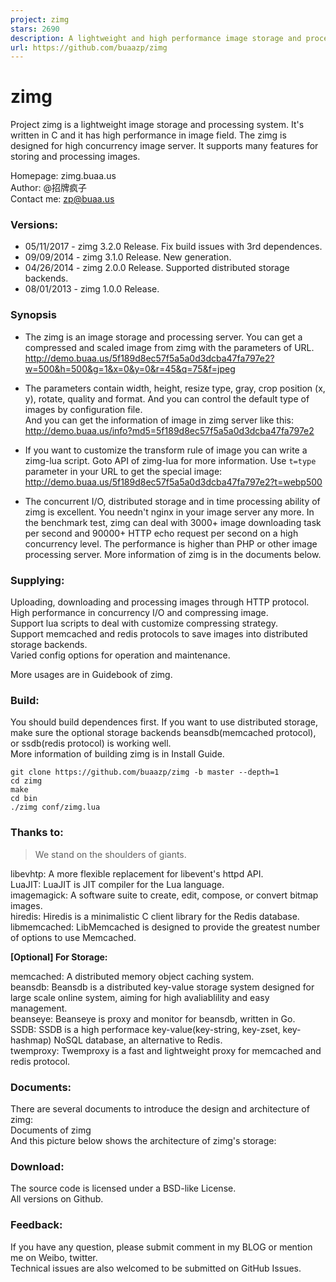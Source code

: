 ```yaml
---
project: zimg
stars: 2690
description: A lightweight and high performance image storage and processing system.
url: https://github.com/buaazp/zimg
---
```


zimg
====

Project zimg is a lightweight image storage and processing system. It's written in C and it has high performance in image field. The zimg is designed for high concurrency image server. It supports many features for storing and processing images.

Homepage: zimg.buaa.us  
Author: @招牌疯子  
Contact me: zp@buaa.us

### Versions:

-   05/11/2017 - zimg 3.2.0 Release. Fix build issues with 3rd dependences.
-   09/09/2014 - zimg 3.1.0 Release. New generation.
-   04/26/2014 - zimg 2.0.0 Release. Supported distributed storage backends.
-   08/01/2013 - zimg 1.0.0 Release.

### Synopsis

-   The zimg is an image storage and processing server. You can get a compressed and scaled image from zimg with the parameters of URL.  
    http://demo.buaa.us/5f189d8ec57f5a5a0d3dcba47fa797e2?w=500&h=500&g=1&x=0&y=0&r=45&q=75&f=jpeg
    
-   The parameters contain width, height, resize type, gray, crop position (x, y), rotate, quality and format. And you can control the default type of images by configuration file.  
    And you can get the information of image in zimg server like this:  
    http://demo.buaa.us/info?md5=5f189d8ec57f5a5a0d3dcba47fa797e2
    
-   If you want to customize the transform rule of image you can write a zimg-lua script. Goto API of zimg-lua for more information. Use `t=type` parameter in your URL to get the special image:  
    http://demo.buaa.us/5f189d8ec57f5a5a0d3dcba47fa797e2?t=webp500
    
-   The concurrent I/O, distributed storage and in time processing ability of zimg is excellent. You needn't nginx in your image server any more. In the benchmark test, zimg can deal with 3000+ image downloading task per second and 90000+ HTTP echo request per second on a high concurrency level. The performance is higher than PHP or other image processing server. More information of zimg is in the documents below.
    

### Supplying:

Uploading, downloading and processing images through HTTP protocol.  
High performance in concurrency I/O and compressing image.  
Support lua scripts to deal with customize compressing strategy.  
Support memcached and redis protocols to save images into distributed storage backends.  
Varied config options for operation and maintenance.

More usages are in Guidebook of zimg.

### Build:

You should build dependences first. If you want to use distributed storage, make sure the optional storage backends beansdb(memcached protocol), or ssdb(redis protocol) is working well.  
More information of building zimg is in Install Guide.

```
git clone https://github.com/buaazp/zimg -b master --depth=1
cd zimg   
make  
cd bin  
./zimg conf/zimg.lua
```

### Thanks to:

> We stand on the shoulders of giants.

libevhtp: A more flexible replacement for libevent's httpd API.  
LuaJIT: LuaJIT is JIT compiler for the Lua language.  
imagemagick: A software suite to create, edit, compose, or convert bitmap images.  
hiredis: Hiredis is a minimalistic C client library for the Redis database.  
libmemcached: LibMemcached is designed to provide the greatest number of options to use Memcached.

**\[Optional\] For Storage:**

memcached: A distributed memory object caching system.  
beansdb: Beansdb is a distributed key-value storage system designed for large scale online system, aiming for high avaliablility and easy management.  
beanseye: Beanseye is proxy and monitor for beansdb, written in Go.  
SSDB: SSDB is a high performace key-value(key-string, key-zset, key-hashmap) NoSQL database, an alternative to Redis.  
twemproxy: Twemproxy is a fast and lightweight proxy for memcached and redis protocol.

### Documents:

There are several documents to introduce the design and architecture of zimg:  
Documents of zimg  
And this picture below shows the architecture of zimg's storage:

### Download:

The source code is licensed under a BSD-like License.  
All versions on Github.

### Feedback:

If you have any question, please submit comment in my BLOG or mention me on Weibo, twitter.  
Technical issues are also welcomed to be submitted on GitHub Issues.
